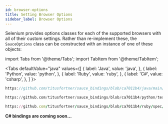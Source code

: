 ```yaml
---
id: browser-options
title: Setting Browser Options
sidebar_label: Browser Options
---
```


Selenium provides options classes for each of the supported browsers with all of their custom settings.
Rather than re-implement these, the `SauceOptions` class can be constructed with an instance of
one of these objects:

import Tabs from '@theme/Tabs';
import TabItem from '@theme/TabItem';

<Tabs
defaultValue="java"
values={[
{ label: 'Java', value: 'java', },
{ label: 'Python', value: 'python', },
{ label: 'Ruby', value: 'ruby', },
{ label: 'C#', value: 'csharp', },
]
}>

<TabItem value="java">

```java reference
https://github.com/titusfortner/sauce_bindings/blob/ca7011b4/java/main/src/test/java/com/saucelabs/saucebindings/examples/BrowserOptionsTest.java
```

</TabItem>
<TabItem value="python">

```python reference
https://github.com/titusfortner/sauce_bindings/blob/ca7011b4/python/tests/examples/test_browser_options.py
```

</TabItem>
<TabItem value="ruby">

```ruby reference
https://github.com/titusfortner/sauce_bindings/blob/ca7011b4/ruby/spec/examples/browser_options_spec.rb
```

</TabItem>
<TabItem value="csharp">

**C# bindings are coming soon...**

</TabItem>
</Tabs>

